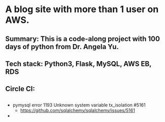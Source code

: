 # A blog site with more than 1 user on AWS.

## Summary: This is a code-along project with 100 days of python from Dr. Angela Yu.

## Tech stack: Python3, Flask, MySQL, AWS EB, RDS

## Circle CI: 


##
* pymysql error 1193 Unknown system variable tx_isolation #5161
  * https://github.com/sqlalchemy/sqlalchemy/issues/5161
* 